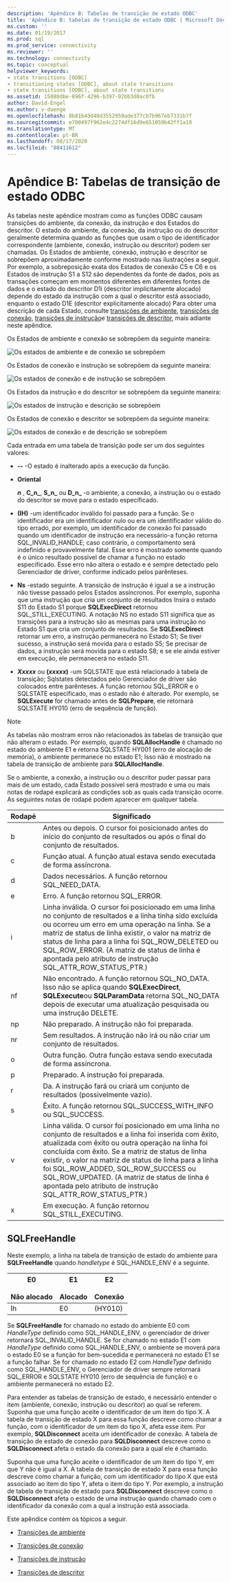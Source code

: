 ```yaml
---
description: 'Apêndice B: Tabelas de transição de estado ODBC'
title: 'Apêndice B: tabelas de transição de estado ODBC | Microsoft Docs'
ms.custom: ''
ms.date: 01/19/2017
ms.prod: sql
ms.prod_service: connectivity
ms.reviewer: ''
ms.technology: connectivity
ms.topic: conceptual
helpviewer_keywords:
- state transitions [ODBC]
- transitioning states [ODBC], about state transitions
- state transitions [ODBC], about state transitions
ms.assetid: 15088dbe-896f-4296-b397-02bb3d0ac0fb
author: David-Engel
ms.author: v-daenge
ms.openlocfilehash: 8b81b43d40d3552959ade377cb7b967eb7331b7f
ms.sourcegitcommit: e700497f962e4c2274df16d9e651059b42ff1a10
ms.translationtype: MT
ms.contentlocale: pt-BR
ms.lasthandoff: 08/17/2020
ms.locfileid: "88411612"
---
```

# <a name="appendix-b-odbc-state-transition-tables"></a>Apêndice B: Tabelas de transição de estado ODBC
As tabelas neste apêndice mostram como as funções ODBC causam transições do ambiente, da conexão, da instrução e dos Estados do descritor. O estado do ambiente, da conexão, da instrução ou do descritor geralmente determina quando as funções que usam o tipo de identificador correspondente (ambiente, conexão, instrução ou descritor) podem ser chamadas. Os Estados de ambiente, conexão, instrução e descritor se sobrepõem aproximadamente conforme mostrado nas ilustrações a seguir. Por exemplo, a sobreposição exata dos Estados de conexão C5 e C6 e os Estados de instrução S1 a S12 são dependentes da fonte de dados, pois as transações começam em momentos diferentes em diferentes fontes de dados e o estado do descritor D1i (descritor implicitamente alocado) depende do estado da instrução com a qual o descritor está associado, enquanto o estado D1E (descritor explicitamente alocado) Para obter uma descrição de cada Estado, consulte [transições de ambiente](../../../odbc/reference/appendixes/environment-transitions.md), [transições de conexão](../../../odbc/reference/appendixes/connection-transitions.md), [transições de instrução](../../../odbc/reference/appendixes/statement-transitions.md)e [transições de descritor](../../../odbc/reference/appendixes/descriptor-transitions.md), mais adiante neste apêndice.  
  
 Os Estados de ambiente e conexão se sobrepõem da seguinte maneira:  
  
 ![Os estados de ambiente e de conexão se sobrepõem](../../../odbc/reference/appendixes/media/app01.gif "app01")  
  
 Os Estados de conexão e instrução se sobrepõem da seguinte maneira:  
  
 ![Os estados de conexão e de instrução se sobrepõem](../../../odbc/reference/appendixes/media/app02.gif "app02")  
  
 Os Estados da instrução e do descritor se sobrepõem da seguinte maneira:  
  
 ![Os estados de instrução e descrição se sobrepõem](../../../odbc/reference/appendixes/media/app03.gif "app03")  
  
 Os Estados de conexão e descritor se sobrepõem da seguinte maneira:  
  
 ![Os estados de conexão e de descrição se sobrepõem](../../../odbc/reference/appendixes/media/app04.gif "app04")  
  
 Cada entrada em uma tabela de transição pode ser um dos seguintes valores:  
  
-   **--** -O estado é inalterado após a execução da função.  
  
-   **Oriental**  

     **_n_** , **C_n_**, **S_n_** ou **D_n_** -o ambiente, a conexão, a instrução ou o estado do descritor se move para o estado especificado.  
 
-   **(IH)** -um identificador inválido foi passado para a função. Se o identificador era um identificador nulo ou era um identificador válido do tipo errado, por exemplo, um identificador de conexão foi passado quando um identificador de instrução era necessário-a função retorna SQL_INVALID_HANDLE; caso contrário, o comportamento será indefinido e provavelmente fatal. Esse erro é mostrado somente quando é o único resultado possível de chamar a função no estado especificado. Esse erro não altera o estado e é sempre detectado pelo Gerenciador de driver, conforme indicado pelos parênteses.  
  
-   **Ns** -estado seguinte. A transição de instrução é igual a se a instrução não tivesse passado pelos Estados assíncronos. Por exemplo, suponha que uma instrução que cria um conjunto de resultados Insira o estado S11 do Estado S1 porque **SQLExecDirect** retornou SQL_STILL_EXECUTING. A notação NS no estado S11 significa que as transições para a instrução são as mesmas para uma instrução no Estado S1 que cria um conjunto de resultados. Se **SQLExecDirect** retornar um erro, a instrução permanecerá no Estado S1; Se tiver sucesso, a instrução será movida para o estado S5; Se precisar de dados, a instrução será movida para o estado S8; e se ele ainda estiver em execução, ele permanecerá no estado S11.  

-   **_Xxxxx_**  ou **(*xxxxx*)** -um SQLSTATE que está relacionado à tabela de transição; Sqlstates detectados pelo Gerenciador de driver são colocados entre parênteses. A função retornou SQL_ERROR e o SQLSTATE especificado, mas o estado não é alterado. Por exemplo, se **SQLExecute** for chamado antes de **SQLPrepare**, ele retornará SQLSTATE HY010 (erro de sequência de função).  

> [!NOTE]  
>  As tabelas não mostram erros não relacionados às tabelas de transição que não alteram o estado. Por exemplo, quando **SQLAllocHandle** é chamado no estado do ambiente E1 e retorna SQLSTATE HY001 (erro de alocação de memória), o ambiente permanece no estado E1; Isso não é mostrado na tabela de transição de ambiente para **SQLAllocHandle**.  
  
 Se o ambiente, a conexão, a instrução ou o descritor puder passar para mais de um estado, cada Estado possível será mostrado e uma ou mais notas de rodapé explicará as condições sob as quais cada transição ocorre. As seguintes notas de rodapé podem aparecer em qualquer tabela.  
  
|Rodapé|Significado|  
|--------------|-------------|  
|b|Antes ou depois. O cursor foi posicionado antes do início do conjunto de resultados ou após o final do conjunto de resultados.|  
|c|Função atual. A função atual estava sendo executada de forma assíncrona.|  
|d|Dados necessários. A função retornou SQL_NEED_DATA.|  
|e|Erro. A função retornou SQL_ERROR.|  
|i|Linha inválida. O cursor foi posicionado em uma linha no conjunto de resultados e a linha tinha sido excluída ou ocorreu um erro em uma operação na linha. Se a matriz de status de linha existir, o valor na matriz de status de linha para a linha foi SQL_ROW_DELETED ou SQL_ROW_ERROR. (A matriz de status de linha é apontada pelo atributo de instrução SQL_ATTR_ROW_STATUS_PTR.)|  
|nf|Não encontrado. A função retornou SQL_NO_DATA. Isso não se aplica quando **SQLExecDirect**, **SQLExecute**ou **SQLParamData** retorna SQL_NO_DATA depois de executar uma atualização pesquisada ou uma instrução DELETE.|  
|np|Não preparado. A instrução não foi preparada.|  
|nr|Sem resultados. A instrução não irá ou não criar um conjunto de resultados.|  
|o|Outra função. Outra função estava sendo executada de forma assíncrona.|  
|p|Preparado. A instrução foi preparada.|  
|r|Da. A instrução fará ou criará um conjunto de resultados (possivelmente vazio).|  
|s|Êxito. A função retornou SQL_SUCCESS_WITH_INFO ou SQL_SUCCESS.|  
|v|Linha válida. O cursor foi posicionado em uma linha no conjunto de resultados e a linha foi inserida com êxito, atualizada com êxito ou outra operação na linha foi concluída com êxito. Se a matriz de status de linha existir, o valor na matriz de status de linha para a linha foi SQL_ROW_ADDED, SQL_ROW_SUCCESS ou SQL_ROW_UPDATED. (A matriz de status de linha é apontada pelo atributo de instrução SQL_ATTR_ROW_STATUS_PTR.)|  
|x|Em execução. A função retornou SQL_STILL_EXECUTING.|  
  
## <a name="sqlfreehandle"></a>SQLFreeHandle  
 Neste exemplo, a linha na tabela de transição de estado do ambiente para **SQLFreeHandle** quando *handletype* é SQL_HANDLE_ENV é a seguinte.  
  
|E0<br /><br /> Não alocado|E1<br /><br /> Alocado|E2<br /><br /> Conexão|  
|------------------------|----------------------|-----------------------|  
|Ih|E0|(HY010)|  
  
 Se **SQLFreeHandle** for chamado no estado do ambiente E0 com *HandleType* definido como SQL_HANDLE_ENV, o gerenciador de driver retornará SQL_INVALID_HANDLE. Se for chamado no estado E1 com *HandleType* definido como SQL_HANDLE_ENV, o ambiente se moverá para o estado E0 se a função for bem-sucedida e permanecerá no estado E1 se a função falhar. Se for chamado no estado E2 com *HandleType* definido como SQL_HANDLE_ENV, o Gerenciador de driver sempre retornará SQL_ERROR e SQLSTATE HY010 (erro de sequência de função) e o ambiente permanecerá no estado E2.  
  
 Para entender as tabelas de transição de estado, é necessário entender o item (ambiente, conexão, instrução ou descritor) ao qual se referem. Suponha que uma função aceite o identificador de um item do tipo X. A tabela de transição de estado X para essa função descreve como chamar a função, com o identificador de um item do tipo X, afeta esse item. Por exemplo, **SQLDisconnect** aceita um identificador de conexão. A tabela de transição de estado de conexão para **SQLDisconnect** descreve como o **SQLDisconnect** afeta o estado da conexão para a qual ele é chamado.  
  
 Suponha que uma função aceite o identificador de um item do tipo Y, em que Y não é igual a X. A tabela de transição de estado X para essa função descreve como chamar a função, com um identificador do tipo X que está associado ao item do tipo Y, afeta o item do tipo Y. Por exemplo, a instrução de tabela de transição de estado para **SQLDisconnect** descreve como o **SQLDisconnect** afeta o estado de uma instrução quando chamado com o identificador da conexão com a qual a instrução está associada.  
  
 Este apêndice contém os tópicos a seguir.  
  
-   [Transições de ambiente](../../../odbc/reference/appendixes/environment-transitions.md)  
  
-   [Transições de conexão](../../../odbc/reference/appendixes/connection-transitions.md)  
  
-   [Transições de instrução](../../../odbc/reference/appendixes/statement-transitions.md)  
  
-   [Transições de descritor](../../../odbc/reference/appendixes/descriptor-transitions.md)
